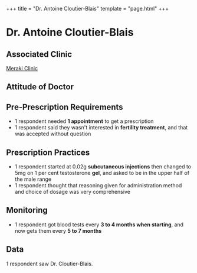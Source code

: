 +++
title = "Dr. Antoine Cloutier-Blais"
template = "page.html"
+++

# Dr. Antoine Cloutier-Blais
## Associated Clinic
[Meraki Clinic](@/blog/clinics/meraki.md)
## Attitude of Doctor
## Pre-Prescription Requirements
* 1 respondent needed **1 appointment** to get a prescription
* 1 respondent said they wasn't interested in **fertility treatment**, and that was accepted without question

## Prescription Practices
* 1 respondent started at 0.02g **subcutaneous injections** then changed to 5mg on 1 per cent testosterone **gel**, and asked to be in the upper half of the male range
* 1 respondent thought that reasoning given for administration method and choice of dosage was very comprehensive

## Monitoring
* 1 respondent got blood tests every **3 to 4 months when starting**, and now gets them every **5 to 7 months**

## Data
1 respondent saw Dr. Cloutier-Blais. 
